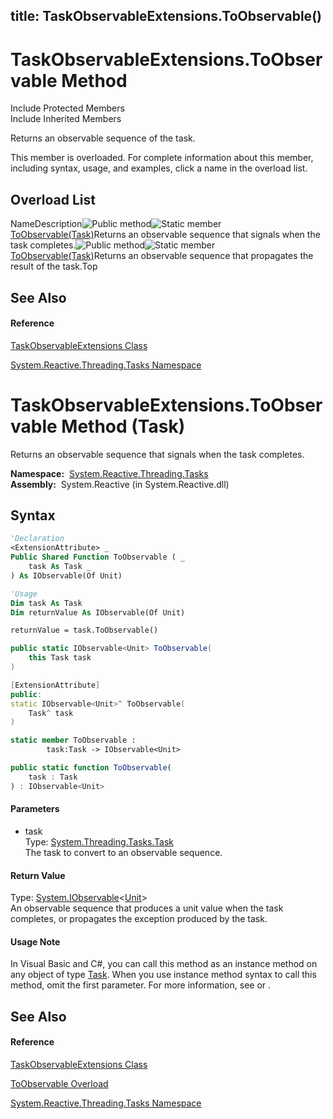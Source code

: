 title: TaskObservableExtensions.ToObservable()
---
# TaskObservableExtensions.ToObservable Method

Include Protected Members  
Include Inherited Members

Returns an observable sequence of the task.

This member is overloaded. For complete information about this member, including syntax, usage, and examples, click a name in the overload list.

## Overload List

NameDescription![Public method](https://reactiveui.net/assets/img/Hh303103.pubmethod(en-us,VS.103).gif "Public method")![Static member](https://reactiveui.net/assets/img/Hh244319.static(en-us,VS.103).gif "Static member")[ToObservable(Task)](https://msdn.microsoft.com/en-us/library/m:system.reactive.threading.tasks.taskobservableextensions.toobservable(system.threading.tasks.task)(v=VS.103))Returns an observable sequence that signals when the task completes.![Public method](https://reactiveui.net/assets/img/Hh303103.pubmethod(en-us,VS.103).gif "Public method")![Static member](https://reactiveui.net/assets/img/Hh244319.static(en-us,VS.103).gif "Static member")[ToObservable<TResult>(Task<TResult>)](https://msdn.microsoft.com/en-us/library/m:system.reactive.threading.tasks.taskobservableextensions.toobservable%60%601(system.threading.tasks.task%7b%60%600%7d)(v=VS.103))Returns an observable sequence that propagates the result of the task.Top

## See Also

#### Reference

[TaskObservableExtensions Class](TaskObservableExtensions/TaskObservableExtensions)

[System.Reactive.Threading.Tasks Namespace](System.Reactive.Threading.Tasks/System.Reactive.Threading.Tasks)

# TaskObservableExtensions.ToObservable Method (Task)

Returns an observable sequence that signals when the task completes.

**Namespace:**  [System.Reactive.Threading.Tasks](System.Reactive.Threading.Tasks/System.Reactive.Threading.Tasks)  
**Assembly:**  System.Reactive (in System.Reactive.dll)

## Syntax

```vb
'Declaration
<ExtensionAttribute> _
Public Shared Function ToObservable ( _
    task As Task _
) As IObservable(Of Unit)
```

```vb
'Usage
Dim task As Task
Dim returnValue As IObservable(Of Unit)

returnValue = task.ToObservable()
```

```csharp
public static IObservable<Unit> ToObservable(
    this Task task
)
```

```c++
[ExtensionAttribute]
public:
static IObservable<Unit>^ ToObservable(
    Task^ task
)
```

```fsharp
static member ToObservable : 
        task:Task -> IObservable<Unit> 
```

```javascript
public static function ToObservable(
    task : Task
) : IObservable<Unit>
```

#### Parameters

- task  
  Type: [System.Threading.Tasks.Task](https://msdn.microsoft.com/en-us/library/Dd235678)  
  The task to convert to an observable sequence.

#### Return Value

Type: [System.IObservable](https://msdn.microsoft.com/en-us/library/Dd990377)\<[Unit](Unit/Unit)\>  
An observable sequence that produces a unit value when the task completes, or propagates the exception produced by the task.

#### Usage Note

In Visual Basic and C\#, you can call this method as an instance method on any object of type [Task](https://msdn.microsoft.com/en-us/library/Dd235678). When you use instance method syntax to call this method, omit the first parameter. For more information, see [](https://msdn.microsoft.com/en-us/library/Bb384936) or [](https://msdn.microsoft.com/en-us/library/Bb383977).

## See Also

#### Reference

[TaskObservableExtensions Class](TaskObservableExtensions/TaskObservableExtensions)

[ToObservable Overload](ToObservable/TaskObservableExtensions.ToObservable)

[System.Reactive.Threading.Tasks Namespace](System.Reactive.Threading.Tasks/System.Reactive.Threading.Tasks)
